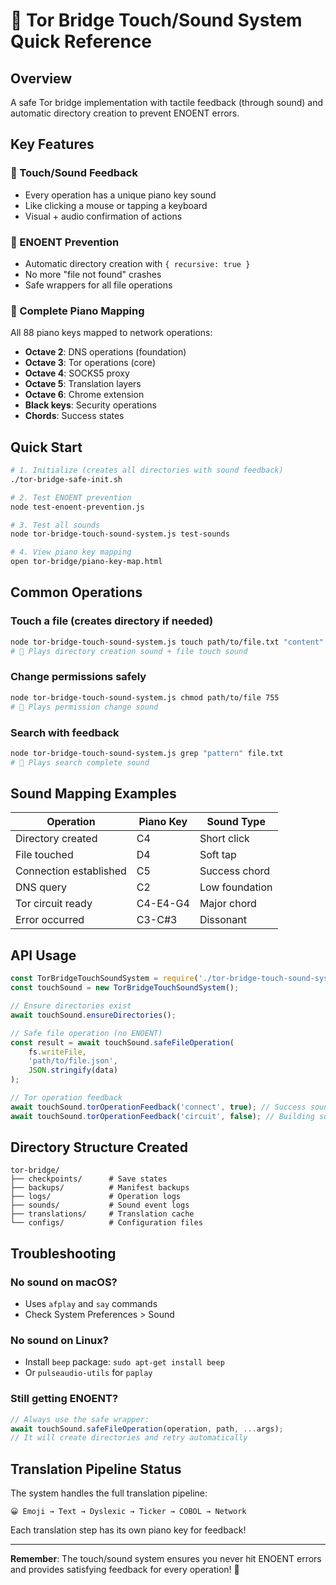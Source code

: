 # 🎹 Tor Bridge Touch/Sound System Quick Reference

## Overview
A safe Tor bridge implementation with tactile feedback (through sound) and automatic directory creation to prevent ENOENT errors.

## Key Features

### 🎵 Touch/Sound Feedback
- Every operation has a unique piano key sound
- Like clicking a mouse or tapping a keyboard
- Visual + audio confirmation of actions

### 📁 ENOENT Prevention
- Automatic directory creation with `{ recursive: true }`
- No more "file not found" crashes
- Safe wrappers for all file operations

### 🎹 Complete Piano Mapping
All 88 piano keys mapped to network operations:
- **Octave 2**: DNS operations (foundation)
- **Octave 3**: Tor operations (core) 
- **Octave 4**: SOCKS5 proxy
- **Octave 5**: Translation layers
- **Octave 6**: Chrome extension
- **Black keys**: Security operations
- **Chords**: Success states

## Quick Start

```bash
# 1. Initialize (creates all directories with sound feedback)
./tor-bridge-safe-init.sh

# 2. Test ENOENT prevention
node test-enoent-prevention.js

# 3. Test all sounds
node tor-bridge-touch-sound-system.js test-sounds

# 4. View piano key mapping
open tor-bridge/piano-key-map.html
```

## Common Operations

### Touch a file (creates directory if needed)
```bash
node tor-bridge-touch-sound-system.js touch path/to/file.txt "content"
# 🎵 Plays directory creation sound + file touch sound
```

### Change permissions safely
```bash
node tor-bridge-touch-sound-system.js chmod path/to/file 755
# 🎵 Plays permission change sound
```

### Search with feedback
```bash
node tor-bridge-touch-sound-system.js grep "pattern" file.txt
# 🎵 Plays search complete sound
```

## Sound Mapping Examples

| Operation | Piano Key | Sound Type |
|-----------|-----------|------------|
| Directory created | C4 | Short click |
| File touched | D4 | Soft tap |
| Connection established | C5 | Success chord |
| DNS query | C2 | Low foundation |
| Tor circuit ready | C4-E4-G4 | Major chord |
| Error occurred | C3-C#3 | Dissonant |

## API Usage

```javascript
const TorBridgeTouchSoundSystem = require('./tor-bridge-touch-sound-system');
const touchSound = new TorBridgeTouchSoundSystem();

// Ensure directories exist
await touchSound.ensureDirectories();

// Safe file operation (no ENOENT)
const result = await touchSound.safeFileOperation(
    fs.writeFile,
    'path/to/file.json',
    JSON.stringify(data)
);

// Tor operation feedback
await touchSound.torOperationFeedback('connect', true); // Success sound
await touchSound.torOperationFeedback('circuit', false); // Building sound
```

## Directory Structure Created

```
tor-bridge/
├── checkpoints/      # Save states
├── backups/          # Manifest backups
├── logs/             # Operation logs
├── sounds/           # Sound event logs
├── translations/     # Translation cache
└── configs/          # Configuration files
```

## Troubleshooting

### No sound on macOS?
- Uses `afplay` and `say` commands
- Check System Preferences > Sound

### No sound on Linux?
- Install `beep` package: `sudo apt-get install beep`
- Or `pulseaudio-utils` for `paplay`

### Still getting ENOENT?
```javascript
// Always use the safe wrapper:
await touchSound.safeFileOperation(operation, path, ...args);
// It will create directories and retry automatically
```

## Translation Pipeline Status

The system handles the full translation pipeline:
```
😀 Emoji → Text → Dyslexic → Ticker → COBOL → Network
```

Each translation step has its own piano key for feedback!

---

**Remember**: The touch/sound system ensures you never hit ENOENT errors and provides satisfying feedback for every operation! 🎹